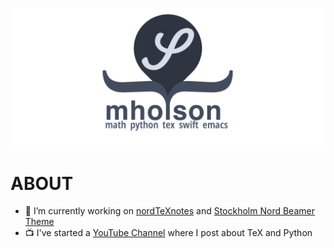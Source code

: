 ![GitHub Banner](/assets/gitHubBanner.png)
# ABOUT
- 🔭 I’m currently working on [nordTeXnotes]([https://github.com/mholson/IBTeX](https://github.com/mholson/nordTeXnotes)) and [Stockholm Nord Beamer Theme](https://github.com/mholson/sthlmNordBeamerTheme)
- 📺 I've started a [YouTube Channel](https://www.youtube.com/channel/UCWJ_xEfR8wHQAlZ4OAgxGWw) where I post about TeX and Python

<!--
**mholson/mholson** is a ✨ _special_ ✨ repository because its `README.md` (this file) appears on your GitHub profile.

Here are some ideas to get you started:

- 🔭 I’m currently working on ...
- 🌱 I’m currently learning ...
- 👯 I’m looking to collaborate on ...
- 🤔 I’m looking for help with ...
- 💬 Ask me about ...
- 📫 How to reach me: ...
- 😄 Pronouns: ...
- ⚡ Fun fact: ...
-->
